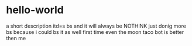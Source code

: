 # hello-world
a short description
itd=s bs and it will always be
NOTHINK
just donig more bs because i could bs it as well first time even the moon taco bot is better then me
